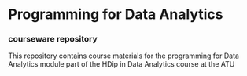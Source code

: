 # Programming for Data Analytics
### courseware repository

This repository contains course materials for the programming for Data Analytics module
part of the HDip in Data Analytics course at the ATU